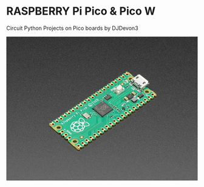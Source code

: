 # RASPBERRY Pi Pico & Pico W
Circuit Python Projects on Pico boards by DJDevon3

![](https://raw.githubusercontent.com/DJDevon3/My_Circuit_Python_Projects/main/Boards/raspberrypi/Raspberry%20Pi%20Pico/RaspberryPiPico_Screenshot.jpg)

